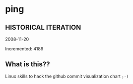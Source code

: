 # ping

## HISTORICAL ITERATION
2008-11-20

Incremented: 4189

## What is this?? 
Linux skills to hack the github commit visualization chart `;-)`
